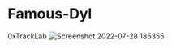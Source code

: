 # Famous-Dyl
0xTrackLab
![Screenshot 2022-07-28 185355](https://user-images.githubusercontent.com/86588710/181655874-dfa00ee7-daf9-45a2-bcf4-dbfd82cbeae7.png)
